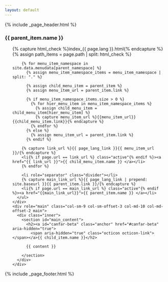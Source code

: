 ```yaml
---
layout: default
---
```


{% include _page_header.html %}

<div class="container-fluid">
  <div class="row">
    <div id="sidebar_nav" role="navigation" class="col-sm-3 col-md-2 sidebar">
      <h3>{{ parent_item.name }}</h3>
      <ul class="nav nav-sidebar">
        {% capture html_check %}index_{{ page.lang }}.html{% endcapture %}
        {% assign path_items = page.path | split: html_check %}

        {% for menu_item_namespace in site.data.menudata[parent_namespace] %}
          {% assign menu_item_namespace_items = menu_item_namespace | split: "." %}

          {% assign child_menu_item = parent_item %}
          {% assign menu_item_url = parent_item.link %}

          {% if menu_item_namespace_items.size > 0 %}
            {% for hier_menu_item in menu_item_namespace_items %}
              {% assign child_menu_item = child_menu_item[hier_menu_item] %}
              {% capture menu_item_url %}{{menu_item_url}}{{child_menu_item.link}}{% endcapture %}
            {% endfor %}
          {% else %}
            {% assign menu_item_url = parent_item.link %}
          {% endif %}

        {% capture link_url %}{{ page_lang_link }}{{ menu_item_url }}/{% endcapture %}
        <li{% if page.url == link_url %} class="active"{% endif %}><a href="{{ link_url }}">{{ child_menu_item.name }} </a></li>
        {% endfor %}

        <li role="separator" class="divider"></li>
        {% capture main_link_url %}{{ page_lang_link | prepend: site.baseurl }}{{ parent_item.link }}/{% endcapture %}
        <li{% if page.url == main_link_url %} class="active"{% endif %}><a href="{{main_link_url}}">{{ parent_item.name }} </a></li>
      </ul>
    </div>
    <div role="main" class="col-sm-9 col-sm-offset-3 col-md-10 col-md-offset-2 main">
      <div class="inner">
        <section id="main_content">
          <h2><a id="canfar-beta" class="anchor" href="#canfar-beta" aria-hidden="true">
            <span aria-hidden="true" class="octicon octicon-link"></span></a>{{ child_item.name }}</h2>

          {{ content }}

        </section>
      </div>
    </div>
  </div>
</div>
{% include _page_footer.html %}
